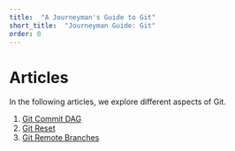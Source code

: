 ```yaml
---
title:  "A Journeyman's Guide to Git"
short_title:  "Journeyman Guide: Git"
order: 0
---
```


Articles
========
In the following articles, we explore different aspects of Git.
1. [Git Commit DAG]
2. [Git Reset]
3. [Git Remote Branches]


[Git Commit DAG]: git-dag "Git Commit DAG"
[Git Reset]: git-reset "Git Reset"
[Git Remote Branches]: git-remote "Git Remote Branches"
